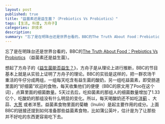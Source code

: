 ```yaml
---
layout: post
published: true
title: "益菌素还是益生菌？（Prebiotics Vs Probiotics）"
tags: [生活, 科普, 方舟子]
categories: 非技术    
description: 
summary: "忘了是在明珠台还是世界台看的，BBC的The Truth About Food：Prebiotics Vs Probiotics （益菌素还是益生菌）。 想起了方舟子的《益生菌能否益生？》，方舟子是从理论上进行推断，BBC的节目基本上就是从"
---
```

忘了是在明珠台还是世界台看的，BBC的[The Truth About Food：Prebiotics Vs Probiotics][The Truth About Food_Prebiotics Vs Probiotics] （益菌素还是益生菌）。  
  
想起了方舟子的《[益生菌能否益生？][Link 1]》，方舟子是从理论上进行推断，BBC的节目基本上就是从实验上证明了方舟子的理论。BBC的实验是这样的，把一群农场干重活的牛仔分成两组，一组每天吃含有益生菌的酸奶，另一组吃益菌素，即受肠道里面的“好细菌”欢迎的食物，每天收集他们的便便（BBC的原文用了Poo在这个词），点算里面的细菌数量。5天过去后，吃抑菌素的那组人的细菌数量增加了1.33亿个，吃酸奶的那组没有什么明显的变化。所以，每天喝酸奶还不如吃[洋蓟][Link 2] 、大蒜、[大葱][Link 3] 或者洋葱。益菌素食物里面的菊糖（Inulin）是起主要作用的成分。上面BBC的链接还提到如何准备那些益菌素食物，比如蒲公英叶，估计是为了让那些并不好吃的东西更容易吃下去。


[The Truth About Food_Prebiotics Vs Probiotics]: http://www.bbc.co.uk/sn/humanbody/truthaboutfood/healthy/prebiotics.shtml
[Link 1]: http://blog.sina.com.cn/s/blog_4740687901008hmu.html
[Link 2]: http://zh.wikipedia.org/w/index.php?title=%E6%B4%8B%E8%96%8A&variant=zh-cn
[Link 3]: http://en.wikipedia.org/wiki/Leeks